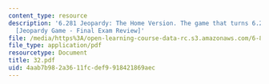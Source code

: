 ```yaml
---
content_type: resource
description: '6.281 Jeopardy: The Home Version. The game that turns 6.281 into 6.28fun!
  [Jeopardy Game - Final Exam Review]'
file: /media/https%3A/open-learning-course-data-rc.s3.amazonaws.com/6-821-programming-languages-fall-2002/4aab7b982a3611fcdef9918421869aec_32.pdf
file_type: application/pdf
resourcetype: Document
title: 32.pdf
uid: 4aab7b98-2a36-11fc-def9-918421869aec
---
```

